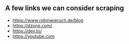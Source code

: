 ## A few links we can consider scraping

- https://www.robinwieruch.de/blog
- https://dzone.com/
- https://dev.to/
- https://youtube.com
